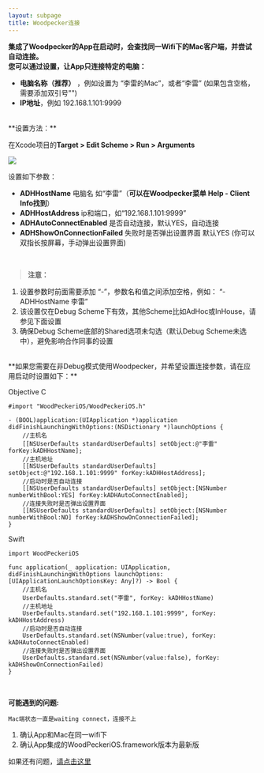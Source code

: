 ```yaml
---
layout: subpage
title: Woodpecker连接
---
```



**集成了Woodpecker的App在启动时，会查找同一Wifi下的Mac客户端，并尝试自动连接。**<br/>
**您可以通过设置，让App只连接特定的电脑：**

 -  **电脑名称（推荐）** ，例如设置为 “李雷的Mac”，或者“李雷” (如果包含空格，需要添加双引号"")
 -  **IP地址**，例如 192.168.1.101:9999
<br/>
**设置方法：**

在Xcode项目的**Target > Edit Scheme > Run > Arguments**

![][1]

设置如下参数：

 -  **ADHHostName**  电脑名 如“李雷”（**可以在Woodpecker菜单 Help - Client Info找到**）
 -  **ADHHostAddress**  ip和端口，如“192.168.1.101:9999”    
 -  **ADHAutoConnectEnabled**  是否自动连接，默认YES，自动连接
 -  **ADHShowOnConnectionFailed**  失败时是否弹出设置界面  默认YES (你可以双指长按屏幕，手动弹出设置界面)
<br/>

> **注意：**<br/>
1. 设置参数时前面需要添加 “-”，参数名和值之间添加空格，例如： “-ADHHostName 李雷”<br/>
2. 该设置仅在Debug Scheme下有效，其他Scheme比如AdHoc或InHouse，请参见下面设置<br/>
3. 确保Debug Scheme底部的Shared选项未勾选（默认Debug Scheme未选中），避免影响合作同事的设置

<br/>
**如果您需要在非Debug模式使用Woodpecker，并希望设置连接参数，请在应用启动时设置如下：**


Objective C
```
#import "WoodPeckeriOS/WoodPeckeriOS.h"

- (BOOL)application:(UIApplication *)application didFinishLaunchingWithOptions:(NSDictionary *)launchOptions {
    //主机名
    [[NSUserDefaults standardUserDefaults] setObject:@"李雷" forKey:kADHHostName];
    //主机地址
    [[NSUserDefaults standardUserDefaults] setObject:@"192.168.1.101:9999" forKey:kADHHostAddress];
    //启动时是否自动连接
    [[NSUserDefaults standardUserDefaults] setObject:[NSNumber numberWithBool:YES] forKey:kADHAutoConnectEnabled];
    //连接失败时是否弹出设置界面
    [[NSUserDefaults standardUserDefaults] setObject:[NSNumber numberWithBool:NO] forKey:kADHShowOnConnectionFailed];
}
```
Swift


```
import WoodPeckeriOS

func application(_ application: UIApplication, didFinishLaunchingWithOptions launchOptions: [UIApplicationLaunchOptionsKey: Any]?) -> Bool {
    //主机名
    UserDefaults.standard.set("李雷", forKey: kADHHostName)
    //主机地址
    UserDefaults.standard.set("192.168.1.101:9999", forKey: kADHHostAddress)
    //启动时是否自动连接
    UserDefaults.standard.set(NSNumber(value:true), forKey: kADHAutoConnectEnabled)
    //连接失败时是否弹出设置界面
    UserDefaults.standard.set(NSNumber(value:false), forKey: kADHShowOnConnectionFailed)
}   
```
<br/>

**可能遇到的问题:**
```
Mac端状态一直是waiting connect，连接不上
```
1. 确认App和Mac在同一wifi下
2. 确认App集成的WoodPeckeriOS.framework版本为最新版

如果还有问题，<a href="/cncontact.html">请点击这里</a>

<br/>
<br/>


  [1]: /assets/img/schemecn.png


